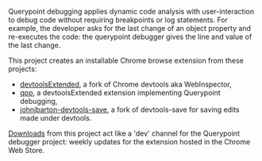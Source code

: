 Querypoint debugging applies dynamic code analysis with user-interaction to debug code without requiring breakpoints or log statements. For example, the developer asks for the last change of an object property and re-executes the code: the querypoint debugger gives the line and value of the last change.

This project creates an installable Chrome browse extension from these projects:
  * [devtoolsExtended](https://github.com/google/devtoolsExtended), a fork of Chrome devtools aka WebInspector,
  * [qpp](https://github.com/google/qpp), a devtoolsExtended extension implementing Querypoint debugging,
  * [johnjbarton-devtools-save](https://code.google.com/r/johnjbarton-devtools-save/), a fork of devtools-save for saving edits made under devtools.

[Downloads](https://code.google.com/p/querypoint-debugger/downloads/list) from this project act like a 'dev' channel for the Querypoint debugger project: weekly updates for the extension hosted in the Chrome Web Store.